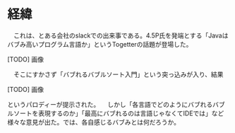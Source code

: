 # 経緯

　これは、とある会社のslackでの出来事である。4.5P氏を発端とする「Javaはバブみ高いプログラム言語か」というTogetterの話題が登場した。

[TODO] 画像

　そこにすかさず「バブれるバブルソート入門」という突っ込みが入り、結果

[TODO] 画像

というパロディーが提示された。
　しかし「各言語でどのようにバブれるバブルソートを表現するのか」「最高にバブれるのは言語じゃなくてIDEでは」など様々な意見が出た。では、各自感じるバブみとは何だろうか。
